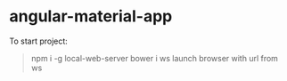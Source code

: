 # angular-material-app

To start project:
  >npm i -g local-web-server
  >bower i
  >ws 
  launch browser with url from ws
